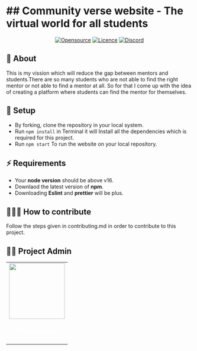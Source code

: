 <h1>## Community verse website - The virtual world for all students</h1>


<div align="center">
<a href="https://github.com/ghulamyazdani/CommunityVerse"><img alt="Opensource" title="Website" src="https://badges.frapsoft.com/os/v2/open-source.svg?v=103"/></a>
<a href="https://github.com/ghulamyazdani/Gitpic/blob/master/LICENSE"><img alt="Licence" title="Website" src="https://img.shields.io/github/license/ghulamyazdani/Gitpic?logo=GITHUB&style=flat"/></a>
<a href="https://discord.gg/zCEhm2JvEF"><img alt="Discord" title="Website" src="https://img.shields.io/discord/857641826953854987?color=blue&label=Discuss&logo=discord"/></a>

</div>

<h2> 🌟 About</h2>

This is my vission which will reduce the gap between mentors and students.There are so many students who are not able to find the right mentor or not able to find a mentor at all. So for that I come up with the idea of creating a platform where students can find the mentor for themselves.


<h2> 🧰 Setup</h2>

- By forking, clone the repository in your local system.
- Run `npm install` in Terminal it will Install all the dependencies which is required for this project.
- Run `npm start` To run the website on your local repository.

<h2> ⚡ Requirements</h2>

- Your **node version** should be above v16.
- Downlaod the latest version of **npm**.
- Downloading **Eslint** and **prettier** will be plus.

<h2> 🧑‍🤝‍🧑 How to contribute</h2>

Follow the steps given in contributing.md in order to contribute to this project.


<h2> 👨‍💻 Project Admin</h2>

  <div align="center">
<table>
<tr>

<td align="center"><a href="https://github.com/ghulamyazdani"><img src="https://avatars.githubusercontent.com/u/55938346?v=4" width=150px height=150px /></a></br> <h4 style="color:white;">Ghulamyazdani</h4>

</tr>
</table>
<br>
